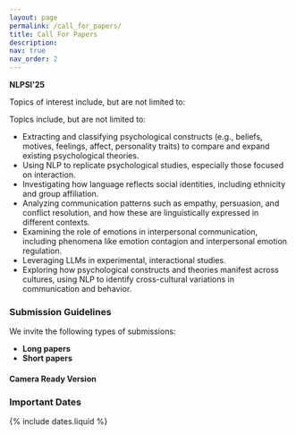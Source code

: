 ```yaml
---
layout: page
permalink: /call_for_papers/
title: Call For Papers
description:
nav: true
nav_order: 2
---
```


**NLPSI'25** 

Topics of interest include, but are not limited to:

Topics include, but are not limited to:
- Extracting and classifying psychological constructs (e.g., beliefs, motives, feelings, affect, personality traits)
to compare and expand existing psychological theories.
- Using NLP to replicate psychological studies, especially those focused on interaction.
- Investigating how language reflects social identities, including ethnicity and group affiliation.
- Analyzing communication patterns such as empathy, persuasion, and conflict resolution, and how these are linguistically expressed in different contexts.
- Examining the role of emotions in interpersonal communication, including phenomena like emotion
contagion and interpersonal emotion regulation.
- Leveraging LLMs in experimental, interactional studies.
- Exploring how psychological constructs and theories manifest across cultures, using NLP to identify cross-cultural variations in communication and behavior.


### Submission Guidelines
We invite the following types of submissions:
- **Long papers** 
- **Short papers** 




#### Camera Ready Version


### Important Dates

{% include dates.liquid %}

